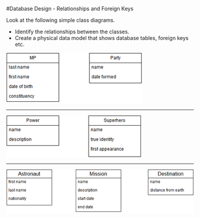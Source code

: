 #Database Design - Relationships and Foreign Keys

Look at the following simple class diagrams. 
* Identify the relationships between the classes.
* Create a physical data model that shows database tables, foreign keys etc. 

 ![Image of](parties.png)

**********
![Image of](superheros.png)

**********
![Image of](space-missions.png)